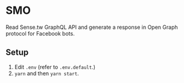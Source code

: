 
SMO
===

Read Sense.tw GraphQL API and generate a response in Open Graph protocol for Facebook bots.

## Setup

1. Edit `.env` (refer to `.env.default`.)
2. `yarn` and then `yarn start`.

